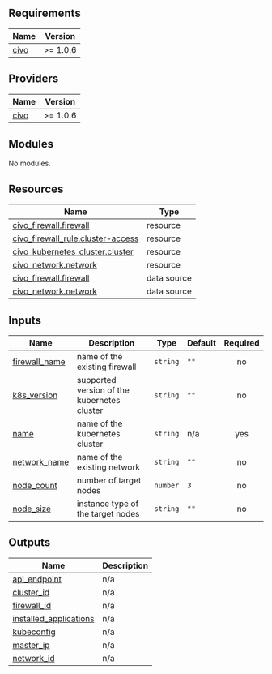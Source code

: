 ## Requirements

| Name | Version |
|------|---------|
| <a name="requirement_civo"></a> [civo](#requirement\_civo) | >= 1.0.6 |

## Providers

| Name | Version |
|------|---------|
| <a name="provider_civo"></a> [civo](#provider\_civo) | >= 1.0.6 |

## Modules

No modules.

## Resources

| Name | Type |
|------|------|
| [civo_firewall.firewall](https://registry.terraform.io/providers/civo/civo/latest/docs/resources/firewall) | resource |
| [civo_firewall_rule.cluster-access](https://registry.terraform.io/providers/civo/civo/latest/docs/resources/firewall_rule) | resource |
| [civo_kubernetes_cluster.cluster](https://registry.terraform.io/providers/civo/civo/latest/docs/resources/kubernetes_cluster) | resource |
| [civo_network.network](https://registry.terraform.io/providers/civo/civo/latest/docs/resources/network) | resource |
| [civo_firewall.firewall](https://registry.terraform.io/providers/civo/civo/latest/docs/data-sources/firewall) | data source |
| [civo_network.network](https://registry.terraform.io/providers/civo/civo/latest/docs/data-sources/network) | data source |

## Inputs

| Name | Description | Type | Default | Required |
|------|-------------|------|---------|:--------:|
| <a name="input_firewall_name"></a> [firewall\_name](#input\_firewall\_name) | name of the existing firewall | `string` | `""` | no |
| <a name="input_k8s_version"></a> [k8s\_version](#input\_k8s\_version) | supported version of the kubernetes cluster | `string` | `""` | no |
| <a name="input_name"></a> [name](#input\_name) | name of the kubernetes cluster | `string` | n/a | yes |
| <a name="input_network_name"></a> [network\_name](#input\_network\_name) | name of the existing network | `string` | `""` | no |
| <a name="input_node_count"></a> [node\_count](#input\_node\_count) | number of target nodes | `number` | `3` | no |
| <a name="input_node_size"></a> [node\_size](#input\_node\_size) | instance type of the target nodes | `string` | `""` | no |

## Outputs

| Name | Description |
|------|-------------|
| <a name="output_api_endpoint"></a> [api\_endpoint](#output\_api\_endpoint) | n/a |
| <a name="output_cluster_id"></a> [cluster\_id](#output\_cluster\_id) | n/a |
| <a name="output_firewall_id"></a> [firewall\_id](#output\_firewall\_id) | n/a |
| <a name="output_installed_applications"></a> [installed\_applications](#output\_installed\_applications) | n/a |
| <a name="output_kubeconfig"></a> [kubeconfig](#output\_kubeconfig) | n/a |
| <a name="output_master_ip"></a> [master\_ip](#output\_master\_ip) | n/a |
| <a name="output_network_id"></a> [network\_id](#output\_network\_id) | n/a |
